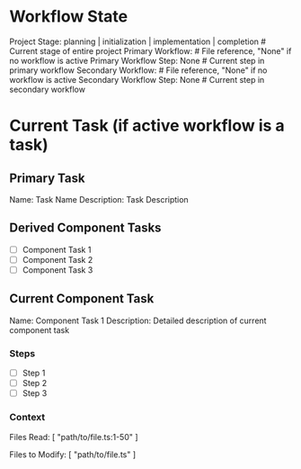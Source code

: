 # Workflow State

Project Stage: planning | initialization | implementation | completion # Current stage of entire project
Primary Workflow: <filepath> # File reference, "None" if no workflow is active
Primary Workflow Step: None # Current step in primary workflow
Secondary Workflow: <filepath> # File reference, "None" if no workflow is active
Secondary Workflow Step: None # Current step in secondary workflow

# Current Task (if active workflow is a task)

## Primary Task
Name: Task Name
Description: Task Description

## Derived Component Tasks
- [ ] Component Task 1
- [ ] Component Task 2
- [ ] Component Task 3

## Current Component Task
Name: Component Task 1
Description: Detailed description of current component task

### Steps
- [ ] Step 1
- [ ] Step 2
- [ ] Step 3

### Context
Files Read: [
    "path/to/file.ts:1-50"
]

Files to Modify: [
    "path/to/file.ts"
]